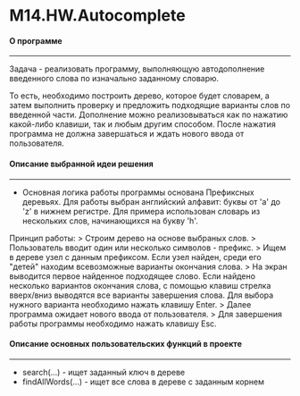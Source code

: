 # M14.HW.Autocomplete
#### О программе
---
Задача - реализовать программу, выполняющую автодополнение введенного слова по изначально заданному словарю.

То есть, необходимо построить дерево, которое будет словарем, а затем выполнить проверку и предложить подходящие варианты слов по введенной части. Дополнение можно реализовываться как по нажатию какой-либо клавиши, так и любым другим способом. После нажатия программа не должна завершаться и ждать нового ввода от пользователя.

#### Описание выбранной идеи решения
---
- Основная логика работы программы основана Префиксных деревьях.
Для работы выбран английский алфавит: буквы от 'a' до 'z' в нижнем регистре.
Для примера использован словарь из нескольких слов, начинающихся на букву 'h'.

Принцип работы:
    > Строим дерево на основе выбраных слов.
    > Пользователь вводит один или несколько символов - префикс.
    > Ищем в дереве узел с данным префиксом. 
      Если узел найден, среди его "детей" находим всевозможные варианты окончания слова.
    > На экран выводится первое найденное подходящее слово. 
      Если найдено несколько вариантов окончания слова, с помощью клавиш стрелка вверх/вниз выводятся все варианты завершения слова.
      Для выбора нужного варианта необходимо нажать клавишу Enter.
    > Далее программа ожидает нового ввода от пользователя.
    > Для завершения работы программы необходимо нажать клавишу Esc.

#### Описание основных пользовательских функций в проекте
---
 - search(...) - ищет заданный ключ в дереве
 - findAllWords(...) - ищет все слова в дереве с заданным корнем
